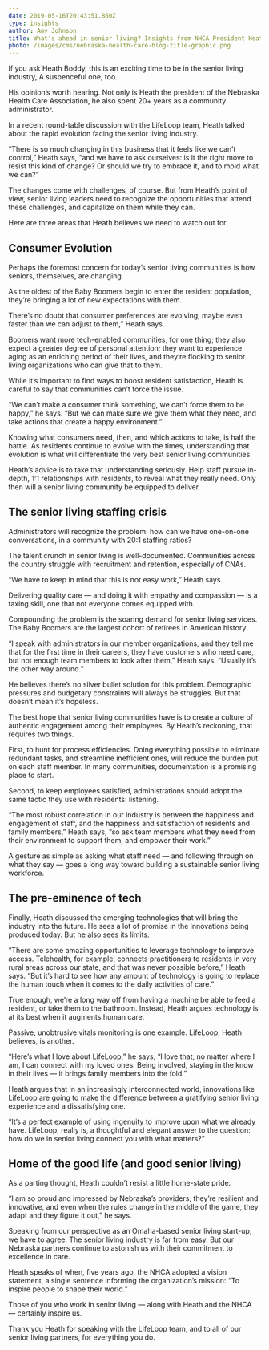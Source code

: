 ```yaml
---
date: 2019-05-16T20:43:51.860Z
type: insights
author: Amy Johnson
title: What's ahead in senior living? Insights from NHCA President Heath Boddy
photo: /images/cms/nebraska-health-care-blog-title-graphic.png
---
```

If you ask Heath Boddy, this is an exciting time to be in the senior living industry, A suspenceful one, too. 

 His opinion’s worth hearing. Not only is Heath the president of the Nebraska Health Care Association, he also spent 20+ years as a community administrator.


In a recent round-table discussion with the LifeLoop team, Heath talked about the rapid evolution facing the senior living industry. 


“There is so much changing in this business that it feels like we can’t control,” Heath says, “and we have to ask ourselves: is it the right move to resist this kind of change? Or should we try to embrace it, and to mold what we can?”


The changes come with challenges, of course. But from Heath’s point of view, senior living leaders need to recognize the opportunities that attend these challenges, and capitalize on them while they can.


Here are three areas that Heath believes we need to watch out for.


 

## Consumer Evolution

Perhaps the foremost concern for today’s senior living communities is how seniors, themselves, are changing.


As the oldest of the Baby Boomers begin to enter the resident population, they’re bringing a lot of new expectations with them.


There’s no doubt that consumer preferences are evolving, maybe even faster than we can adjust to them,” Heath says.


Boomers want more tech-enabled communities, for one thing; they also expect a greater degree of personal attention; they want to experience aging as an enriching period of their lives, and they’re flocking to senior living organizations who can give that to them.


While it’s important to find ways to boost resident satisfaction, Heath is careful to say that communities can’t force the issue. 


“We can’t make a consumer think something, we can’t force them to be happy,” he says. “But we can make sure we give them what they need, and take actions that create a happy environment.”


Knowing what consumers need, then, and which actions to take, is half the battle. As residents continue to evolve with the times, understanding that evolution is what will differentiate the very best senior living communities.


Heath’s advice is to take that understanding seriously. Help staff pursue in-depth, 1:1 relationships with residents, to reveal what they really need. Only then will a senior living community be equipped to deliver. 


 


## The senior living staffing crisis

Administrators will recognize the problem: how can we have one-on-one conversations, in a community with 20:1 staffing ratios? 


The talent crunch in senior living is well-documented. Communities across the country struggle with recruitment and retention, especially of CNAs.


“We have to keep in mind that this is not easy work,” Heath says. 


Delivering quality care — and doing it with empathy and compassion — is a taxing skill, one that not everyone comes equipped with.


Compounding the problem is the soaring demand for senior living services. The Baby Boomers are the largest cohort of retirees in American history.


“I speak with administrators in our member organizations, and they tell me that for the first time in their careers, they have customers who need care, but not enough team members to look after them,” Heath says. “Usually it’s the other way around.”


He believes there’s no silver bullet solution for this problem. Demographic pressures and budgetary constraints will always be struggles. But that doesn’t mean it’s hopeless.


The best hope that senior living communities have is to create a culture of authentic engagement among their employees. By Heath’s reckoning, that requires two things.


First, to hunt for process efficiencies. Doing everything possible to eliminate redundant tasks, and streamline inefficient ones, will reduce the burden put on each staff member. In many communities, documentation is a promising place to start.


Second, to keep employees satisfied, administrations should adopt the same tactic they use with residents: listening. 


“The most robust correlation in our industry is between the happiness and engagement of staff, and the happiness and satisfaction of residents and family members,” Heath says, “so ask team members what they need from their environment to support them, and empower their work.”


A gesture as simple as asking what staff need — and following through on what they say — goes a long way toward building a sustainable senior living workforce. 




## The pre-eminence of tech

 Finally, Heath discussed the emerging technologies that will bring the industry into the future. He sees a lot of promise in the innovations being produced today. But he also sees its limits.


“There are some amazing opportunities to leverage technology to improve access. Telehealth, for example, connects practitioners to residents in very rural areas across our state, and that was never possible before,” Heath says. “But it’s hard to see how any amount of technology is going to replace the human touch when it comes to the daily activities of care.” 


True enough, we’re a long way off from having a machine be able to feed a resident, or take them to the bathroom. Instead, Heath argues technology is at its best when it augments human care.


Passive, unobtrusive vitals monitoring is one example. LifeLoop, Heath believes, is another. 


“Here’s what I love about LifeLoop,” he says, “I love that, no matter where I am, I can connect with my loved ones. Being involved, staying in the know in their lives — it brings family members into the fold.”


Heath argues that in an increasingly interconnected world, innovations like LifeLoop are going to make the difference between a gratifying senior living experience and a dissatisfying one.


“It’s a perfect example of using ingenuity to improve upon what we already have. LifeLoop, really is, a thoughtful and elegant answer to the question: how do we in senior living connect you with what matters?”




## Home of the good life (and good senior living)

As a parting thought, Heath couldn’t resist a little home-state pride.


“I am so proud and impressed by Nebraska’s providers; they’re resilient and innovative, and even when the rules change in the middle of the game, they adapt and they figure it out,” he says. 


Speaking from our perspective as an Omaha-based senior living start-up, we have to agree. The senior living industry is far from easy. But our Nebraska partners continue to astonish us with their commitment to excellence in care.


Heath speaks of when, five years ago, the NHCA adopted a vision statement, a single sentence informing the organization’s mission: “To inspire people to shape their world.”


Those of you who work in senior living — along with Heath and the NHCA — certainly inspire us.


Thank you Heath for speaking with the LifeLoop team, and to all of our senior living partners, for everything you do.
